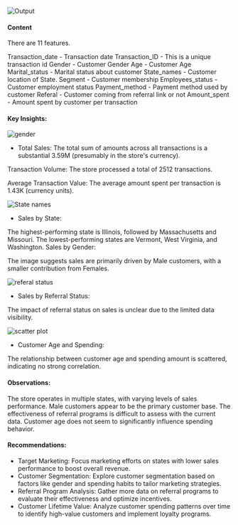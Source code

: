 ![Output](https://github.com/user-attachments/assets/b94cb3e1-88d0-4a6f-bad3-2e8be2088b0a)
#### Content
There are 11 features.

Transaction_date - Transaction date
Transaction_ID - This is a unique transaction id
Gender - Customer Gender
Age - Customer Age
Marital_status - Marital status about customer
State_names - Customer location of State.
Segment - Customer membership
Employees_status - Customer employment status
Payment_method - Payment method used by customer
Referal - Customer coming from referral link or not
Amount_spent - Amount spent by customer per transaction
#### Key Insights:
![gender](https://github.com/user-attachments/assets/1f5415ab-1526-41c5-87e4-d9531847acb1)

* Total Sales: The total sum of amounts across all transactions is a substantial 3.59M (presumably in the store's currency).

Transaction Volume: The store processed a total of 2512 transactions.

Average Transaction Value: The average amount spent per transaction is 1.43K (currency units).

![State names](https://github.com/user-attachments/assets/70ff0ae6-6558-4201-a497-67f2c5ae58f3)

* Sales by State:

The highest-performing state is Illinois, followed by Massachusetts and Missouri.
The lowest-performing states are Vermont, West Virginia, and Washington.
Sales by Gender:

The image suggests sales are primarily driven by Male customers, with a smaller contribution from Females.

![referal status](https://github.com/user-attachments/assets/411936ee-6f22-4136-83af-77ccda92957c)

* Sales by Referral Status:

The impact of referral status on sales is unclear due to the limited data visibility.

![scatter plot](https://github.com/user-attachments/assets/790d7565-4d33-4253-9b9e-c96d2a900f29)

* Customer Age and Spending:

The relationship between customer age and spending amount is scattered, indicating no strong correlation.
#### Observations:

The store operates in multiple states, with varying levels of sales performance.
Male customers appear to be the primary customer base.
The effectiveness of referral programs is difficult to assess with the current data.
Customer age does not seem to significantly influence spending behavior.
#### Recommendations:

* Target Marketing: Focus marketing efforts on states with lower sales performance to boost overall revenue.
* Customer Segmentation: Explore customer segmentation based on factors like gender and spending habits to tailor marketing strategies.
* Referral Program Analysis: Gather more data on referral programs to evaluate their effectiveness and optimize incentives.
* Customer Lifetime Value: Analyze customer spending patterns over time to identify high-value customers and implement loyalty programs.
